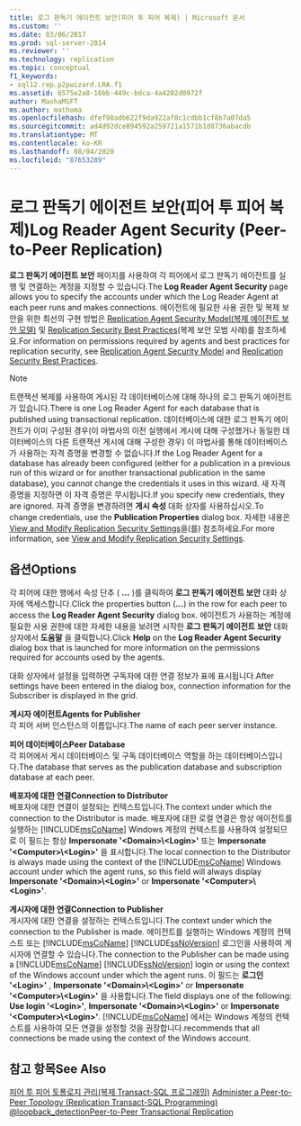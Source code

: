 ```yaml
---
title: 로그 판독기 에이전트 보안(피어 투 피어 복제) | Microsoft 문서
ms.custom: ''
ms.date: 03/06/2017
ms.prod: sql-server-2014
ms.reviewer: ''
ms.technology: replication
ms.topic: conceptual
f1_keywords:
- sql12.rep.p2pwizard.LRA.f1
ms.assetid: 6575e2a8-16bb-449c-bdca-4a4202d0972f
author: MashaMSFT
ms.author: mathoma
ms.openlocfilehash: dfef98adb622f9da922af0c1cdbb1cf8b7a07da5
ms.sourcegitcommit: ad4d92dce894592a259721a1571b1d8736abacdb
ms.translationtype: MT
ms.contentlocale: ko-KR
ms.lasthandoff: 08/04/2020
ms.locfileid: "87653289"
---
```

# <a name="log-reader-agent-security-peer-to-peer-replication"></a><span data-ttu-id="3c8bb-102">로그 판독기 에이전트 보안(피어 투 피어 복제)</span><span class="sxs-lookup"><span data-stu-id="3c8bb-102">Log Reader Agent Security (Peer-to-Peer Replication)</span></span>
  <span data-ttu-id="3c8bb-103">**로그 판독기 에이전트 보안** 페이지를 사용하여 각 피어에서 로그 판독기 에이전트를 실행 및 연결하는 계정을 지정할 수 있습니다.</span><span class="sxs-lookup"><span data-stu-id="3c8bb-103">The **Log Reader Agent Security** page allows you to specify the accounts under which the Log Reader Agent at each peer runs and makes connections.</span></span> <span data-ttu-id="3c8bb-104">에이전트에 필요한 사용 권한 및 복제 보안을 위한 최선의 구현 방법은 [Replication Agent Security Model(복제 에이전트 보안 모델)](security/replication-agent-security-model.md) 및 [Replication Security Best Practices](security/replication-security-best-practices.md)(복제 보안 모범 사례)를 참조하세요.</span><span class="sxs-lookup"><span data-stu-id="3c8bb-104">For information on permissions required by agents and best practices for replication security, see [Replication Agent Security Model](security/replication-agent-security-model.md) and [Replication Security Best Practices](security/replication-security-best-practices.md).</span></span>  
  
> [!NOTE]  
>  <span data-ttu-id="3c8bb-105">트랜잭션 복제를 사용하여 게시된 각 데이터베이스에 대해 하나의 로그 판독기 에이전트가 있습니다.</span><span class="sxs-lookup"><span data-stu-id="3c8bb-105">There is one Log Reader Agent for each database that is published using transactional replication.</span></span> <span data-ttu-id="3c8bb-106">데이터베이스에 대한 로그 판독기 에이전트가 이미 구성된 경우(이 마법사의 이전 실행에서 게시에 대해 구성했거나 동일한 데이터베이스의 다른 트랜잭션 게시에 대해 구성한 경우) 이 마법사를 통해 데이터베이스가 사용하는 자격 증명을 변경할 수 없습니다.</span><span class="sxs-lookup"><span data-stu-id="3c8bb-106">If the Log Reader Agent for a database has already been configured (either for a publication in a previous run of this wizard or for another transactional publication in the same database), you cannot change the credentials it uses in this wizard.</span></span> <span data-ttu-id="3c8bb-107">새 자격 증명을 지정하면 이 자격 증명은 무시됩니다.</span><span class="sxs-lookup"><span data-stu-id="3c8bb-107">If you specify new credentials, they are ignored.</span></span> <span data-ttu-id="3c8bb-108">자격 증명을 변경하려면 **게시 속성** 대화 상자를 사용하십시오.</span><span class="sxs-lookup"><span data-stu-id="3c8bb-108">To change credentials, use the **Publication Properties** dialog box.</span></span> <span data-ttu-id="3c8bb-109">자세한 내용은 [View and Modify Replication Security Settings](security/view-and-modify-replication-security-settings.md)을(를) 참조하세요.</span><span class="sxs-lookup"><span data-stu-id="3c8bb-109">For more information, see [View and Modify Replication Security Settings](security/view-and-modify-replication-security-settings.md).</span></span>  
  
## <a name="options"></a><span data-ttu-id="3c8bb-110">옵션</span><span class="sxs-lookup"><span data-stu-id="3c8bb-110">Options</span></span>  
 <span data-ttu-id="3c8bb-111">각 피어에 대한 행에서 속성 단추 ( **...** )를 클릭하여 **로그 판독기 에이전트 보안** 대화 상자에 액세스합니다.</span><span class="sxs-lookup"><span data-stu-id="3c8bb-111">Click the properties button (**...**) in the row for each peer to access the **Log Reader Agent Security** dialog box.</span></span> <span data-ttu-id="3c8bb-112">에이전트가 사용하는 계정에 필요한 사용 권한에 대한 자세한 내용을 보려면 시작한 **로그 판독기 에이전트 보안** 대화 상자에서 **도움말** 을 클릭합니다.</span><span class="sxs-lookup"><span data-stu-id="3c8bb-112">Click **Help** on the **Log Reader Agent Security** dialog box that is launched for more information on the permissions required for accounts used by the agents.</span></span>  
  
 <span data-ttu-id="3c8bb-113">대화 상자에서 설정을 입력하면 구독자에 대한 연결 정보가 표에 표시됩니다.</span><span class="sxs-lookup"><span data-stu-id="3c8bb-113">After settings have been entered in the dialog box, connection information for the Subscriber is displayed in the grid.</span></span>  
  
 <span data-ttu-id="3c8bb-114">**게시자 에이전트**</span><span class="sxs-lookup"><span data-stu-id="3c8bb-114">**Agents for Publisher**</span></span>  
 <span data-ttu-id="3c8bb-115">각 피어 서버 인스턴스의 이름입니다.</span><span class="sxs-lookup"><span data-stu-id="3c8bb-115">The name of each peer server instance.</span></span>  
  
 <span data-ttu-id="3c8bb-116">**피어 데이터베이스**</span><span class="sxs-lookup"><span data-stu-id="3c8bb-116">**Peer Database**</span></span>  
 <span data-ttu-id="3c8bb-117">각 피어에서 게시 데이터베이스 및 구독 데이터베이스 역할을 하는 데이터베이스입니다.</span><span class="sxs-lookup"><span data-stu-id="3c8bb-117">The database that serves as the publication database and subscription database at each peer.</span></span>  
  
 <span data-ttu-id="3c8bb-118">**배포자에 대한 연결**</span><span class="sxs-lookup"><span data-stu-id="3c8bb-118">**Connection to Distributor**</span></span>  
 <span data-ttu-id="3c8bb-119">배포자에 대한 연결이 설정되는 컨텍스트입니다.</span><span class="sxs-lookup"><span data-stu-id="3c8bb-119">The context under which the connection to the Distributor is made.</span></span> <span data-ttu-id="3c8bb-120">배포자에 대한 로컬 연결은 항상 에이전트를 실행하는 [!INCLUDE[msCoName](../../includes/msconame-md.md)] Windows 계정의 컨텍스트를 사용하여 설정되므로 이 필드는 항상 **Impersonate '\<Domain>\\<Login\>'** 또는 **Impersonate '\<Computer>\\<Login\>'** 을 표시합니다.</span><span class="sxs-lookup"><span data-stu-id="3c8bb-120">The local connection to the Distributor is always made using the context of the [!INCLUDE[msCoName](../../includes/msconame-md.md)] Windows account under which the agent runs, so this field will always display **Impersonate '\<Domain>\\<Login\>'** or **Impersonate '\<Computer>\\<Login\>'**.</span></span>  
  
 <span data-ttu-id="3c8bb-121">**게시자에 대한 연결**</span><span class="sxs-lookup"><span data-stu-id="3c8bb-121">**Connection to Publisher**</span></span>  
 <span data-ttu-id="3c8bb-122">게시자에 대한 연결을 설정하는 컨텍스트입니다.</span><span class="sxs-lookup"><span data-stu-id="3c8bb-122">The context under which the connection to the Publisher is made.</span></span> <span data-ttu-id="3c8bb-123">에이전트를 실행하는 Windows 계정의 컨텍스트 또는 [!INCLUDE[msCoName](../../includes/msconame-md.md)] [!INCLUDE[ssNoVersion](../../includes/ssnoversion-md.md)] 로그인을 사용하여 게시자에 연결할 수 있습니다.</span><span class="sxs-lookup"><span data-stu-id="3c8bb-123">The connection to the Publisher can be made using a [!INCLUDE[msCoName](../../includes/msconame-md.md)] [!INCLUDE[ssNoVersion](../../includes/ssnoversion-md.md)] login or using the context of the Windows account under which the agent runs.</span></span> <span data-ttu-id="3c8bb-124">이 필드는 **로그인 '\<Login>'** , **Impersonate '\<Domain>\\<Login\>'** or **Impersonate '\<Computer>\\<Login\>'** 을 사용합니다.</span><span class="sxs-lookup"><span data-stu-id="3c8bb-124">The field displays one of the following: **Use login '\<Login>'**, **Impersonate '\<Domain>\\<Login\>'** or **Impersonate '\<Computer>\\<Login\>'**.</span></span> [!INCLUDE[msCoName](../../includes/msconame-md.md)] <span data-ttu-id="3c8bb-125">에서는 Windows 계정의 컨텍스트를 사용하여 모든 연결을 설정할 것을 권장합니다.</span><span class="sxs-lookup"><span data-stu-id="3c8bb-125">recommends that all connections be made using the context of the Windows account.</span></span>  
  
## <a name="see-also"></a><span data-ttu-id="3c8bb-126">참고 항목</span><span class="sxs-lookup"><span data-stu-id="3c8bb-126">See Also</span></span>  
 <span data-ttu-id="3c8bb-127">[피어 투 피어 토폴로지 관리&#40;복제 Transact-SQL 프로그래밍&#41;](administration/administer-a-peer-to-peer-topology-replication-transact-sql-programming.md) </span><span class="sxs-lookup"><span data-stu-id="3c8bb-127">[Administer a Peer-to-Peer Topology &#40;Replication Transact-SQL Programming&#41;](administration/administer-a-peer-to-peer-topology-replication-transact-sql-programming.md) </span></span>  
 [<span data-ttu-id="3c8bb-128">@loopback_detection</span><span class="sxs-lookup"><span data-stu-id="3c8bb-128">Peer-to-Peer Transactional Replication</span></span>](transactional/peer-to-peer-transactional-replication.md)  
  
  
